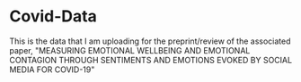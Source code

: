 # Covid-Data
This is the data that I am uploading for the preprint/review of the associated paper, "MEASURING EMOTIONAL WELLBEING AND EMOTIONAL CONTAGION THROUGH SENTIMENTS AND EMOTIONS EVOKED BY SOCIAL MEDIA FOR COVID-19"
